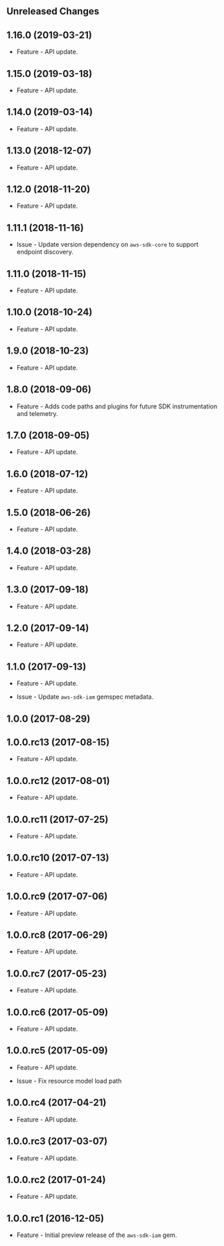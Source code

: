 Unreleased Changes
------------------

1.16.0 (2019-03-21)
------------------

* Feature - API update.

1.15.0 (2019-03-18)
------------------

* Feature - API update.

1.14.0 (2019-03-14)
------------------

* Feature - API update.

1.13.0 (2018-12-07)
------------------

* Feature - API update.

1.12.0 (2018-11-20)
------------------

* Feature - API update.

1.11.1 (2018-11-16)
------------------

* Issue - Update version dependency on `aws-sdk-core` to support endpoint discovery.

1.11.0 (2018-11-15)
------------------

* Feature - API update.

1.10.0 (2018-10-24)
------------------

* Feature - API update.

1.9.0 (2018-10-23)
------------------

* Feature - API update.

1.8.0 (2018-09-06)
------------------

* Feature - Adds code paths and plugins for future SDK instrumentation and telemetry.

1.7.0 (2018-09-05)
------------------

* Feature - API update.

1.6.0 (2018-07-12)
------------------

* Feature - API update.

1.5.0 (2018-06-26)
------------------

* Feature - API update.

1.4.0 (2018-03-28)
------------------

* Feature - API update.

1.3.0 (2017-09-18)
------------------

* Feature - API update.

1.2.0 (2017-09-14)
------------------

* Feature - API update.

1.1.0 (2017-09-13)
------------------

* Feature - API update.

* Issue - Update `aws-sdk-iam` gemspec metadata.

1.0.0 (2017-08-29)
------------------

1.0.0.rc13 (2017-08-15)
------------------

* Feature - API update.

1.0.0.rc12 (2017-08-01)
------------------

* Feature - API update.

1.0.0.rc11 (2017-07-25)
------------------

* Feature - API update.

1.0.0.rc10 (2017-07-13)
------------------

* Feature - API update.

1.0.0.rc9 (2017-07-06)
------------------

* Feature - API update.

1.0.0.rc8 (2017-06-29)
------------------

* Feature - API update.

1.0.0.rc7 (2017-05-23)
------------------

* Feature - API update.

1.0.0.rc6 (2017-05-09)
------------------

* Feature - API update.

1.0.0.rc5 (2017-05-09)
------------------

* Feature - API update.

* Issue - Fix resource model load path

1.0.0.rc4 (2017-04-21)
------------------

* Feature - API update.

1.0.0.rc3 (2017-03-07)
------------------

* Feature - API update.

1.0.0.rc2 (2017-01-24)
------------------

* Feature - API update.

1.0.0.rc1 (2016-12-05)
------------------

* Feature - Initial preview release of the `aws-sdk-iam` gem.

